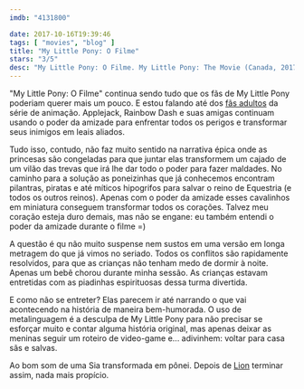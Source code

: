 ```yaml
---
imdb: "4131800"

date: 2017-10-16T19:39:46
tags: [ "movies", "blog" ]
title: "My Little Pony: O Filme"
stars: "3/5"
desc: "My Little Pony: O Filme. My Little Pony: The Movie (Canada, 2017). Dirigido por Jayson Thiessen. Escrito por Meghan McCarthy, Joe Ballarini, Rita Hsiao, Michael Vogel, Lauren Faust, Bonnie Zacherle. Com Uzo Aduba (Queen Novo), Ashleigh Ball (Applejack / Rainbow Dash), Adam Bengis (Code Red), Emily Blunt (Tempest Shadow / Fizzlepop Berrytwist), Kristin Chenoweth (Princess Skystar), Michelle Creber (Applebloom), Taye Diggs (Capper), Brian Dobson (Verko / Additional Voices), Michael Dobson (Bulk Biceps / Canterlot & Klugetown Featured Voices)."
---
```

"My Little Pony: O Filme" continua sendo tudo que os fãs de My Little Pony poderiam querer mais um pouco. E estou falando até dos [fãs adultos](/bronies-the-extremely-unexpected-adult-fans-of-my-little-pony) da série de animação. Applejack, Rainbow Dash e suas amigas continuam usando o poder da amizade para enfrentar todos os perigos e transformar seus inimigos em leais aliados.

Tudo isso, contudo, não faz muito sentido na narrativa épica onde as princesas são congeladas para que juntar elas transformem um cajado de um vilão das trevas que irá lhe dar todo o poder para fazer maldades. No caminho para a solução as poneizinhas que já conhecemos encontram pilantras, piratas e até míticos hipogrifos para salvar o reino de Equestria (e todos os outros reinos). Apenas com o poder da amizade esses cavalinhos em miniatura conseguem transformar todos os corações. Talvez meu coração esteja duro demais, mas não se engane: eu também entendi o poder da amizade durante o filme =)

A questão é qu não muito suspense nem sustos em uma versão em longa metragem do que já vimos no seriado. Todos os conflitos são rapidamente resolvidos, para que as crianças não tenham medo de dormir à noite. Apenas um bebê chorou durante minha sessão. As crianças estavam entretidas com as piadinhas espirituosas dessa turma divertida.

E como não se entreter? Elas parecem ir até narrando o que vai acontecendo na história de maneira bem-humorada. O uso de metalinguagem é a desculpa de My Little Pony para não precisar se esforçar muito e contar alguma história original, mas apenas deixar as meninas seguir um roteiro de video-game e... adivinhem: voltar para casa sãs e salvas.

Ao bom som de uma Sia transformada em pônei. Depois de [Lion](/lion-uma-jornada-para-casa) terminar assim, nada mais propício.
